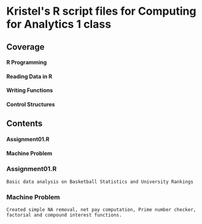 # Kristel's R script files for Computing for Analytics 1 class



## Coverage

#### R Programming
#### Reading Data in R
#### Writing Functions
#### Control Structures

## Contents

#### Assignment01.R
#### Machine Problem


### Assignment01.R

```
Basic data analysis on Basketball Statistics and University Rankings
```

### Machine Problem

```
Created simple NA removal, net pay computation, Prime number checker, factorial and compound interest functions.  
```
 
